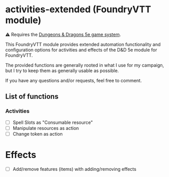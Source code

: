 # activities-extended (FoundryVTT module)

:warning: Requires the [Dungeons & Dragons 5e game system](https://foundryvtt.com/packages/dnd5e).

This FoundryVTT module provides extended automation functionality and configuration options for activities and effects of the D&D 5e module for FoundryVTT.

The provided functions are generally rooted in what I use for my campaign, but I try to keep them as generally usable as possible.

If you have any questions and/or requests, feel free to comment.

## List of functions

### Activities

- [ ] Spell Slots as "Consumable resource"
- [ ] Manipulate resources as action
- [ ] Change token as action

# Effects

- [ ] Add/remove features (items) with adding/removing effects